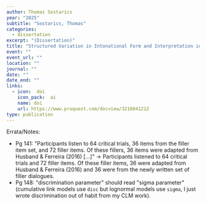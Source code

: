 ```yaml
---
author: Thomas Sostarics
year: "2025"
subtitle: "Sostarics, Thomas"
categories:
  - dissertation
excerpt: "(Dissertation)"
title: "Structured Variation in Intonational Form and Interpretation in American English"
event: ""
event_url: ""
location: ""
journal: ""
date: ""
date_end: ""
links:
  - icon:  doi
    icon_pack:  ai
    name: doi
    url: https://www.proquest.com/docview/3216041212
type: publication
---
```


Errata/Notes:

 - Pg 141: "Participants listen to 64 critical trials, 36 items from the filler item set, and 72 filler items. Of these fillers, 36 items were adapted
from Husband & Ferreira (2016) [...]" -> Participants listened to 64 critical trials and 72 filler items. Of these filler items, 36 were adapted from Husband & Ferreira (2016) and 36 were from the newly written set of filler dialogues.
 - Pg 148: "discrimination parameter" should read "sigma parameter" (cumulative link models use `disc` but lognormal models use `sigma`, I just wrote discrimination out of habit from my CLM work).
